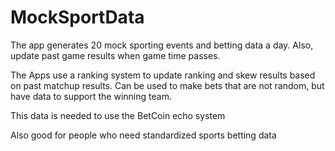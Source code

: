 # MockSportData
The app generates 20 mock sporting events and betting data a day. Also, update past game results when game time passes.

The Apps use a ranking system to update ranking and skew results based on past matchup results. Can be used to make bets that are not random, but have data to support the winning team.


This data is needed to use the BetCoin echo system 

Also good for people who need standardized sports betting data 
